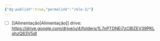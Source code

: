 ```yaml
---
{"dg-publish":true,"permalink":"/ele-2/"}
---
```


- [ ] [[Alimentação\|Alimentação]]
drive: https://drive.google.com/drive/u/4/folders/1L7nPTDNEi7zCBIZEV39PKLqhzQ63V5dI